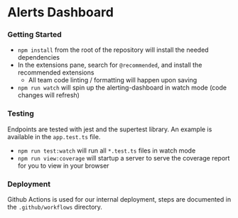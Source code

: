 # Alerts Dashboard

### Getting Started

-   `npm install` from the root of the repository will install the needed dependencies
-   In the extensions pane, search for `@recommended`, and install the recommended extensions
    -   All team code linting / formatting will happen upon saving
-   `npm run watch` will spin up the alerting-dashboard in watch mode (code changes will refresh)

### Testing

Endpoints are tested with jest and the supertest library. An example is available
in the `app.test.ts` file.

-   `npm run test:watch` will run all `*.test.ts` files in watch mode
-   `npm run view:coverage` will startup a server to serve the coverage report
    for you to view in your browser

### Deployment

Github Actions is used for our internal deployment, steps are documented in the
`.github/workflows` directory.
